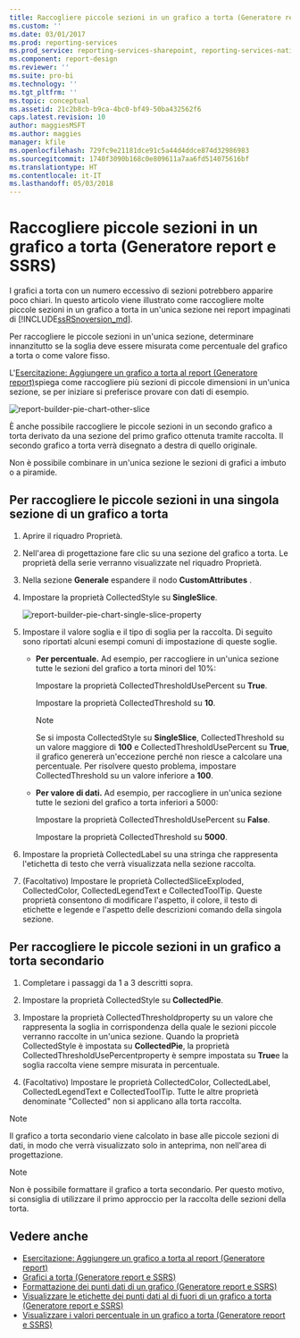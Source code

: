 ```yaml
---
title: Raccogliere piccole sezioni in un grafico a torta (Generatore report e SSRS) | Microsoft Docs
ms.custom: ''
ms.date: 03/01/2017
ms.prod: reporting-services
ms.prod_service: reporting-services-sharepoint, reporting-services-native
ms.component: report-design
ms.reviewer: ''
ms.suite: pro-bi
ms.technology: ''
ms.tgt_pltfrm: ''
ms.topic: conceptual
ms.assetid: 21c2b8cb-b9ca-4bc0-bf49-50ba432562f6
caps.latest.revision: 10
author: maggiesMSFT
ms.author: maggies
manager: kfile
ms.openlocfilehash: 729fc9e21181dce91c5a44d4ddce874d32986983
ms.sourcegitcommit: 1740f3090b168c0e809611a7aa6fd514075616bf
ms.translationtype: HT
ms.contentlocale: it-IT
ms.lasthandoff: 05/03/2018
---
```

# <a name="collect-small-slices-on-a-pie-chart-report-builder-and-ssrs"></a>Raccogliere piccole sezioni in un grafico a torta (Generatore report e SSRS)
I grafici a torta con un numero eccessivo di sezioni potrebbero apparire poco chiari. In questo articolo viene illustrato come raccogliere molte piccole sezioni in un grafico a torta in un'unica sezione nei report impaginati di [!INCLUDE[ssRSnoversion_md](../../includes/ssrsnoversion-md.md)].
 
 Per raccogliere le piccole sezioni in un'unica sezione, determinare innanzitutto se la soglia deve essere misurata come percentuale del grafico a torta o come valore fisso. 
 
 L'[Esercitazione: Aggiungere un grafico a torta al report (Generatore report)](Tutorial:%20Add%20a%20Pie%20Chart%20to%20Your%20Report%20\(Report%20Builder\).md)spiega come raccogliere più sezioni di piccole dimensioni in un'unica sezione, se per iniziare si preferisce provare con dati di esempio.
 
 ![report-builder-pie-chart-other-slice](../../reporting-services/report-design/media/report-builder-pie-chart-other-slice.png)
  
 È anche possibile raccogliere le piccole sezioni in un secondo grafico a torta derivato da una sezione del primo grafico ottenuta tramite raccolta. Il secondo grafico a torta verrà disegnato a destra di quello originale.  
  
 Non è possibile combinare in un'unica sezione le sezioni di grafici a imbuto o a piramide.  
  
 
## <a name="to-collect-small-slices-into-a-single-slice-on-a-pie-chart"></a>Per raccogliere le piccole sezioni in una singola sezione di un grafico a torta  
  
1.  Aprire il riquadro Proprietà.  
  
2.  Nell'area di progettazione fare clic su una sezione del grafico a torta. Le proprietà della serie verranno visualizzate nel riquadro Proprietà.  
  
3.  Nella sezione **Generale** espandere il nodo **CustomAttributes** .  
  
4.  Impostare la proprietà CollectedStyle su **SingleSlice**.  

    ![report-builder-pie-chart-single-slice-property](../../reporting-services/media/report-builder-pie-chart-single-slice-property.png)
  
5.  Impostare il valore soglia e il tipo di soglia per la raccolta. Di seguito sono riportati alcuni esempi comuni di impostazione di queste soglie.  
  
    -   **Per percentuale.** Ad esempio, per raccogliere in un'unica sezione tutte le sezioni del grafico a torta minori del 10%:  
  
         Impostare la proprietà CollectedThresholdUsePercent su **True**.  
  
         Impostare la proprietà CollectedThreshold su **10**.  
  
        > [!NOTE]  
        >  Se si imposta CollectedStyle su **SingleSlice**, CollectedThreshold su un valore maggiore di **100** e CollectedThresholdUsePercent su **True**, il grafico genererà un'eccezione perché non riesce a calcolare una percentuale. Per risolvere questo problema, impostare CollectedThreshold su un valore inferiore a **100**.  
  
    -   **Per valore di dati.** Ad esempio, per raccogliere in un'unica sezione tutte le sezioni del grafico a torta inferiori a 5000:  
  
         Impostare la proprietà CollectedThresholdUsePercent su **False**.  
  
         Impostare la proprietà CollectedThreshold su **5000**.  
  
6.  Impostare la proprietà CollectedLabel su una stringa che rappresenta l'etichetta di testo che verrà visualizzata nella sezione raccolta.  
  
7.  (Facoltativo) Impostare le proprietà CollectedSliceExploded, CollectedColor, CollectedLegendText e CollectedToolTip. Queste proprietà consentono di modificare l'aspetto, il colore, il testo di etichette e legende e l'aspetto delle descrizioni comando della singola sezione.  
  
## <a name="to-collect-small-slices-into-a-secondary-callout-pie-chart"></a>Per raccogliere le piccole sezioni in un grafico a torta secondario  
  
1.  Completare i passaggi da 1 a 3 descritti sopra.  
  
2.  Impostare la proprietà CollectedStyle su **CollectedPie**.  
  
3.  Impostare la proprietà CollectedThresholdproperty su un valore che rappresenta la soglia in corrispondenza della quale le sezioni piccole verranno raccolte in un'unica sezione. Quando la proprietà CollectedStyle è impostata su **CollectedPie**, la proprietà CollectedThresholdUsePercentproperty è sempre impostata su **True**e la soglia raccolta viene sempre misurata in percentuale.  
  
4.  (Facoltativo) Impostare le proprietà CollectedColor, CollectedLabel, CollectedLegendText e CollectedToolTip. Tutte le altre proprietà denominate "Collected" non si applicano alla torta raccolta.  
  
> [!NOTE]  
>  Il grafico a torta secondario viene calcolato in base alle piccole sezioni di dati, in modo che verrà visualizzato solo in anteprima, non nell'area di progettazione.  
  
> [!NOTE]  
>  Non è possibile formattare il grafico a torta secondario. Per questo motivo, si consiglia di utilizzare il primo approccio per la raccolta delle sezioni della torta.  
  
## <a name="see-also"></a>Vedere anche  
* [Esercitazione: Aggiungere un grafico a torta al report (Generatore report)](Tutorial:%20Add%20a%20Pie%20Chart%20to%20Your%20Report%20\(Report%20Builder\).md)
*  [Grafici a torta &#40;Generatore report e SSRS&#41;](../../reporting-services/report-design/pie-charts-report-builder-and-ssrs.md)   
*  [Formattazione dei punti dati di un grafico &#40;Generatore report e SSRS&#41;](../../reporting-services/report-design/formatting-data-points-on-a-chart-report-builder-and-ssrs.md)   
*  [Visualizzare le etichette dei punti dati al di fuori di un grafico a torta &#40;Generatore report e SSRS&#41;](../../reporting-services/report-design/display-data-point-labels-outside-a-pie-chart-report-builder-and-ssrs.md)   
*  [Visualizzare i valori percentuale in un grafico a torta &#40;Generatore report e SSRS&#41;](../../reporting-services/report-design/display-percentage-values-on-a-pie-chart-report-builder-and-ssrs.md)     
  
